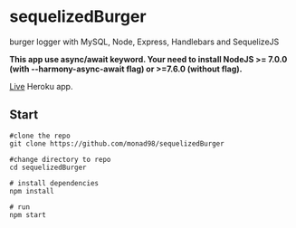 # sequelizedBurger
burger logger with MySQL, Node, Express, Handlebars and SequelizeJS

**This app use async/await keyword. Your need to install NodeJS >= 7.0.0 (with --harmony-async-await flag) or >=7.6.0 (without flag).**

[Live](https://sequelize-burger-logger.herokuapp.com/) Heroku app.

## Start
```
#clone the repo
git clone https://github.com/monad98/sequelizedBurger

#change directory to repo
cd sequelizedBurger

# install dependencies
npm install

# run
npm start
```